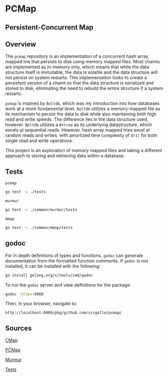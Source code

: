 # PCMap

## Persistent-Concurrent Map


## Overview

The `pcmap` repository is an implementation of a concurrent hash array mapped trie that persists to disk using memory mapped files. Most chamts are implemented as in-memory only, which means that while the data structure itself is immutable, the data is volatile and the data structure will not persist on system restarts. This implementation looks to create a persistent version of a chamt so that the data structure is serialized and stored to disk, eliminating the need to rebuild the entire structure if a system restarts.

`pcmap` is inspired by `Boltdb`, which was my introduction into how databases work at a more fundamental level. `Boltdb` utilizes a memory-mapped file as its mechanism to persist the data to disk while also maintaining both high read and write speeds. The difference lies in the data structure used, however. `Boltdb` utilizes a `B+tree` as its underlying datastructure, which excels at sequential reads. However, hash array mapped tries excel at random reads and writes, with amortized time complexity of `O(1)` for both single read and write operations. 

This project is an exploration of memory mapped files and taking a different approach to storing and retrieving data within a database.


## Tests

`pcmap`
```bash
go test -v ./tests
```

`murmur`
```bash
go test -v ./common/murmur/tests
```

`mmap`
```bash
go test -v ./common/mmap/tests
```


## godoc

For in depth definitions of types and functions, `godoc` can generate documentation from the formatted function comments. If `godoc` is not installed, it can be installed with the following:
```bash
go install golang.org/x/tools/cmd/godoc
```

To run the `godoc` server and view definitions for the package:
```bash
godoc -http=:6060
```

Then, in your browser, navigate to:
```
http://localhost:6060/pkg/github.com/sirgallo/pcmap/
```


## Sources

[CMap](./docs/CMap.md)

[PCMap](./docs/PCMap.md)

[Murmur](./docs/Murmur.md)

[Tests](./docs/Tests.md)